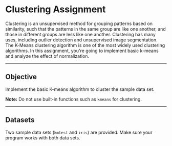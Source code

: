 # Clustering Assignment

Clustering is an unsupervised method for grouping patterns based on similarity, such that the patterns in the same group are like one another, and those in different groups are less like one another. Clustering has many uses, including outlier detection and unsupervised image segmentation. The K-Means clustering algorithm is one of the most widely used clustering algorithms. In this assignment, you're going to implement basic k-means and analyze the effect of normalization.

---

## Objective

Implement the basic K-means algorithm to cluster the sample data set.

**Note:** Do not use built-in functions such as `kmeans` for clustering.

---

## Datasets

Two sample data sets (`kmtest` and `iris`) are provided. Make sure your program works with both data sets.